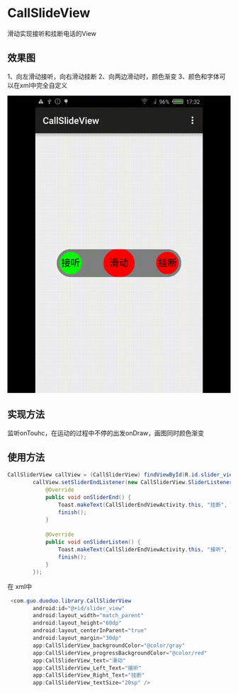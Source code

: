 # CallSlideView
滑动实现接听和挂断电话的View

## 效果图
1、向左滑动接听，向右滑动挂断
2、向两边滑动时，颜色渐变
3、颜色和字体可以在xml中完全自定义    

![image](https://github.com/gpfduoduo/CallSlideView/blob/master/result/demo.gif "效果图")

## 实现方法   
监听onTouhc，在运动的过程中不停的出发onDraw，画图同时颜色渐变


## 使用方法  
```JAVA
CallSliderView callView = (CallSliderView) findViewById(R.id.slider_view);
        callView.setSliderEndListener(new CallSliderView.SliderListener() {
            @Override
            public void onSliderEnd() {
                Toast.makeText(CallSliderEndViewActivity.this, "挂断", Toast.LENGTH_SHORT).show();
                finish();
            }

            @Override
            public void onSliderListen() {
                Toast.makeText(CallSliderEndViewActivity.this, "接听", Toast.LENGTH_SHORT).show();
                finish();
            }
        });
```


在 xml中
```JAVA
 <com.guo.duoduo.library.CallSliderView
        android:id="@+id/slider_view"
        android:layout_width="match_parent"
        android:layout_height="60dp"
        android:layout_centerInParent="true"
        android:layout_margin="30dp"
        app:CallSliderView_backgroundColor="@color/gray"
        app:CallSliderView_progressBackgroundColor="@color/red"
        app:CallSliderView_text="滑动"
        app:CallSliderView_Left_Text="接听"
        app:CallSliderView_Right_Text="挂断"
        app:CallSliderView_textSize="20sp" />
```
